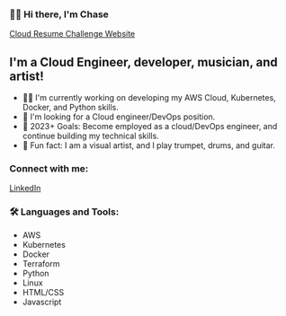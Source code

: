 ### 👨‍💻 Hi there, I'm Chase 
<a href="https://chasedecosterresume.com">Cloud Resume Challenge Website</a>

## I'm a Cloud Engineer, developer, musician, and artist!
- 💪🏻 I'm currently working on developing my AWS Cloud, Kubernetes, Docker, and Python skills. 
- 🤝 I'm looking for a Cloud engineer/DevOps position.
- 📶 2023+ Goals: Become employed as a cloud/DevOps engineer, and continue building my technical skills. 
- 🎺 Fun fact: I am a visual artist, and I play trumpet, drums, and guitar. 

### Connect with me:
<a href="https://www.linkedin.com/in/chasedecoster/">LinkedIn</a>

### 🛠 Languages and Tools:
- AWS
- Kubernetes
- Docker
- Terraform
- Python
- Linux
- HTML/CSS 
- Javascript

<br>
<br>

[website]: https://chasedecosterresume.com
